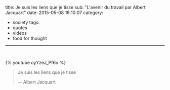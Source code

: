 title: Je suis les liens que je tisse
sub: "L'avenir du travail par Albert Jacquart"
date: 2015-05-08 16:10:07
category: 
- society
tags: 
- quotes
- videos
- food for thought
---
&nbsp;
<!-- more --> 

{% youtube oyYzeJ_Pf6o %}


> Je suis les liens que je tisse
>
> -- Albert Jacquart


